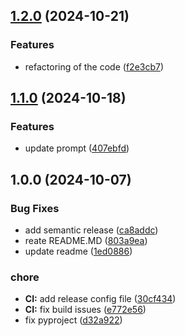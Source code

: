 ## [1.2.0](https://github.com/ScrapeGraphAI/scrapebiblio/compare/v1.1.0...v1.2.0) (2024-10-21)


### Features

* refactoring of the code ([f2e3cb7](https://github.com/ScrapeGraphAI/scrapebiblio/commit/f2e3cb7773c1a42e96ea93b388bf5fdbe2cdb034))

## [1.1.0](https://github.com/ScrapeGraphAI/scrapebiblio/compare/v1.0.0...v1.1.0) (2024-10-18)


### Features

* update prompt ([407ebfd](https://github.com/ScrapeGraphAI/scrapebiblio/commit/407ebfda424888279229cee4ebcd6d616ee7af92))

## 1.0.0 (2024-10-07)


### Bug Fixes

* add semantic release ([ca8addc](https://github.com/ScrapeGraphAI/scrapebiblio/commit/ca8addc1b89a592bcb432e9900597830c6a9618f))
* reate README.MD ([803a9ea](https://github.com/ScrapeGraphAI/scrapebiblio/commit/803a9ea5aa03b688f8b9371a82bf8daf4732de7b))
* update readme ([1ed0886](https://github.com/ScrapeGraphAI/scrapebiblio/commit/1ed08867c1a7675b4344427fcf482f5e1f61a83f))


### chore

* **CI:** add release config file ([30cf434](https://github.com/ScrapeGraphAI/scrapebiblio/commit/30cf434297bca39e824b9fef1d31240cfe1d0094))
* **CI:** fix build issues ([e772e56](https://github.com/ScrapeGraphAI/scrapebiblio/commit/e772e5688b4fe7549297e91884b12caa9d9d371c))
* fix pyproject ([d32a922](https://github.com/ScrapeGraphAI/scrapebiblio/commit/d32a922bf6e4c1810298de341e76a7cd6d6ecb35))
